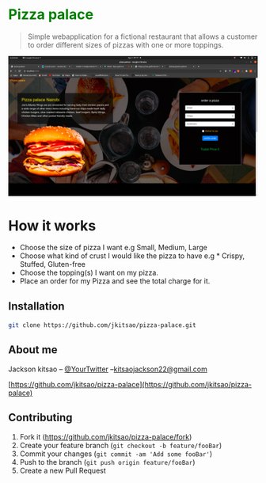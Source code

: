 <h1 style='color:green'> Pizza palace</h1>

> Simple webapplication for a fictional restaurant that allows a customer to order different sizes of pizzas with one or more toppings. 



![sample image](./show.png)

# How it works
* Choose the size of pizza I want e.g Small, Medium, Large
* Choose what kind of crust I would like the pizza to have e.g * Crispy, Stuffed, Gluten-free
* Choose the topping(s) I want on my pizza.
* Place an order for my Pizza and see the total charge for it.

## Installation

```bash
git clone https://github.com/jkitsao/pizza-palace.git

```


## About me

Jackson kitsao – [@YourTwitter](https://twitter.com/Jacksonkitsao5) –kitsaojackson22@gmail.com



[https://github.com/jkitsao/pizza-palace](https://github.com/jkitsao/pizza-palace)

## Contributing

1. Fork it (<https://github.com/jkitsao/pizza-palace/fork>)
2. Create your feature branch (`git checkout -b feature/fooBar`)
3. Commit your changes (`git commit -am 'Add some fooBar'`)
4. Push to the branch (`git push origin feature/fooBar`)
5. Create a new Pull Request

